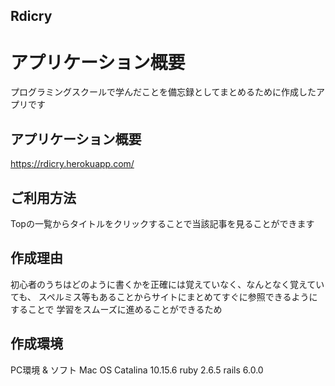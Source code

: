 ## Rdicry
# アプリケーション概要
プログラミングスクールで学んだことを備忘録としてまとめるために作成したアプリです

## アプリケーション概要
https://rdicry.herokuapp.com/

## ご利用方法
Topの一覧からタイトルをクリックすることで当該記事を見ることができます

## 作成理由
初心者のうちはどのように書くかを正確には覚えていなく、なんとなく覚えていても、
スペルミス等もあることからサイトにまとめてすぐに参照できるようにすることで
学習をスムーズに進めることができるため

## 作成環境
PC環境 & ソフト
Mac OS Catalina 10.15.6
ruby 2.6.5
rails 6.0.0
